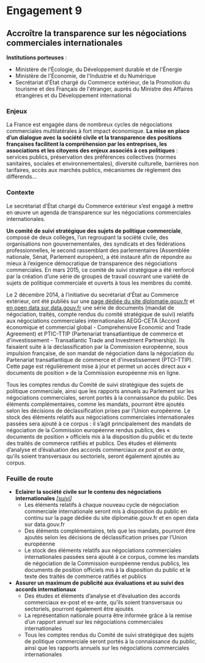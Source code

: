 # Engagement 9

## Accroître la transparence sur les négociations commerciales internationales

**Institutions porteuses** :
- Ministère de l’Écologie, du Développement durable et de l'Énergie
- Ministère de l'Économie, de l'Industrie et du Numérique
- Secrétariat d'État chargé du Commerce extérieur, de la Promotion du tourisme et des Français de l'étranger, auprès du Ministre des Affaires étrangères et du Développement international

### Enjeux

La France est engagée dans de nombreux cycles de négociations commerciales
multilatérales à fort impact économique. **La mise en place d’un dialogue avec la société
civile et la transparence des positions françaises facilitent la compréhension par les
entreprises, les associations et les citoyens des enjeux associés à ces politiques** : services
publics,  préservation  des  préférences  collectives  (normes  sanitaires,  sociales  et
environnementales), diversité culturelle, barrières non tarifaires, accès aux marchés publics,
mécanismes de règlement des différends…

### Contexte

Le secrétariat d’État chargé du Commerce extérieur s’est engagé à mettre en œuvre un
agenda de transparence sur les négociations commerciales internationales.

**Un comité de suivi stratégique des sujets de politique commerciale**, composé de deux
collèges, l’un regroupant la société civile, des organisations non gouvernementales, des
syndicats et des fédérations professionnelles, le second rassemblant des parlementaires
(Assemblée nationale, Sénat, Parlement européen), a été instauré afin de répondre au mieux
à l’exigence démocratique de transparence des négociations commerciales. En mars 2015,
ce comité de suivi stratégique a été renforcé par la création d’une série de groupes de
travail couvrant une variété de sujets de politique commerciale et ouverts à tous les
membres du comité.

Le 2 décembre 2014, à l’initiative du secrétariat d’État au Commerce extérieur, ont été
publiés sur une [page dédiée du site diplomatie.gouv.fr](http://www.diplomatie.gouv.fr/fr/politique-etrangere-de-la-france/diplomatie-economique-et-commerce/accords-de-libre-echange/) et [en open data sur data.gouv.fr](https://www.etalab.gouv.fr/premiers-pas-vers-la-transparence-des-negociations-commerciales-internationales-publication-sur-data-gouv-fr-de-documents-relatifs-au-ttip-et-au-ceta) une
série de documents (mandat de négociation, traités, compte rendus du comité stratégique
de suivi) relatifs aux négociations commerciales internationales AEGG-CETA (Accord
économique et commercial global - Comprehensive Economic and Trade Agreement) et
PTIC-TTIP (Partenariat transatlantique de commerce et d'investissement - Transatlantic Trade
and Investment Partnership). Ils faisaient suite à la déclassification par la Commission
européenne, sous impulsion française, de son mandat de négociation dans la négociation
du Partenariat transatlantique de commerce et d'investissement (PTCI-TTIP). Cette page est
régulièrement mise à jour et permet un accès direct aux « documents de position » de la
Commission européenne mis en ligne.

Tous les comptes rendus du Comité de suivi stratégique des sujets de politique commerciale,
ainsi que les rapports annuels au Parlement sur les négociations commerciales, seront portés
à la connaissance du public. Des éléments complémentaires, comme les mandats, pourront
être ajoutés selon les décisions de déclassification prises par l’Union européenne. Le stock des
éléments relatifs aux négociations commerciales internationales passées sera ajouté à ce
corpus : il s’agit principalement des mandats de négociation de la Commission européenne
rendus publics, des « documents de position » officiels mis à la disposition du public et du
texte des traités de commerce ratifiés et publics. Des études et éléments d’analyse et
d’évaluation des accords commerciaux _ex post_ et _ex ante_, qu’ils soient transversaux ou
sectoriels, seront également ajoutés au corpus.

### Feuille de route

- **Eclairer la société civile sur le contenu des négociations internationales**
      _[[suivi](https://git.framasoft.org/etalab/suivi/issues/136)]_
    - Les éléments relatifs à chaque nouveau cycle de négociation commerciale internationale seront mis à disposition du public en continu sur la page dédiée du site diplomatie.gouv.fr et en open data sur data.gouv.fr
    - Des éléments complémentaires, tels que les mandats, pourront être ajoutés selon les décisions de déclassification prises par l’Union européenne
    - Le stock des éléments relatifs aux négociations commerciales internationales passées sera ajouté à ce corpus, comme les mandats de négociation de la Commission européenne rendus publics, les documents de position officiels mis à la disposition du public et le texte des traités de commerce ratifiés et publics
- **Assurer un maximum de publicité aux évaluations et au suivi des accords internationaux**
    - Des études et éléments d’analyse et d’évaluation des accords commerciaux ex-post et ex-ante, qu’ils soient transversaux ou sectoriels, pourront également être ajoutés
    - La représentation nationale pourra être informée grâce à la remise d’un rapport annuel sur les négociations commerciales internationales
    - Tous les comptes rendus du Comité de suivi stratégique des sujets de politique commerciale seront portés à la connaissance du public, ainsi que les rapports annuels sur les négociations commerciales internationales